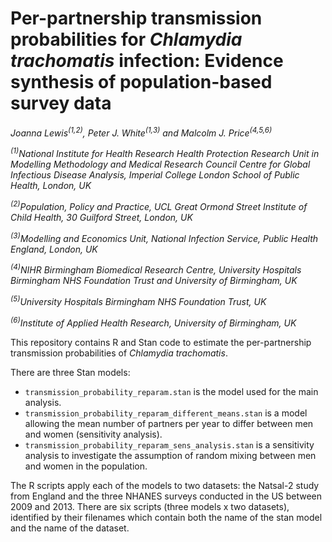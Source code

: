 # Per-partnership transmission probabilities for _Chlamydia trachomatis_ infection: Evidence synthesis of population-based survey data

_Joanna Lewis<sup>(1,2)</sup>, Peter J. White<sup>(1,3)</sup> and Malcolm J. Price<sup>(4,5,6)</sup>_

_<sup>(1)</sup>National Institute for Health Research Health Protection Research Unit in Modelling Methodology and Medical Research Council Centre for Global Infectious Disease Analysis, Imperial College London School of Public Health, London, UK_

_<sup>(2)</sup>Population, Policy and Practice, UCL Great Ormond Street Institute of Child Health, 30 Guilford Street, London, UK_

_<sup>(3)</sup>Modelling and Economics Unit, National Infection Service, Public Health England, London, UK_

_<sup>(4)</sup>NIHR Birmingham Biomedical Research Centre, University Hospitals Birmingham NHS Foundation Trust and University of Birmingham, UK_

_<sup>(5)</sup>University Hospitals Birmingham NHS Foundation Trust, UK_

_<sup>(6)</sup>Institute of Applied Health Research, University of Birmingham, UK_

This repository contains R and Stan code to estimate the per-partnership transmission probabilities of _Chlamydia trachomatis_.

There are three Stan models:
* `transmission_probability_reparam.stan` is the model used for the main analysis.
* `transmission_probability_reparam_different_means.stan` is a model allowing the mean number of partners per year to differ between men and women (sensitivity analysis).
* `transmission_probability_reparam_sens_analysis.stan` is a sensitivity analysis to investigate the assumption of random mixing between men and women in the population.

The R scripts apply each of the models to two datasets: the Natsal-2 study from England and the three NHANES surveys conducted in the US between 2009 and 2013. There are six scripts (three models x two datasets), identified by their filenames which contain both the name of the stan model and the name of the dataset.